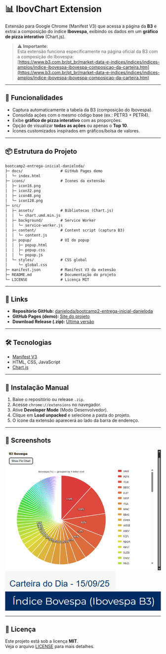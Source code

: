 # 📊 IbovChart Extension

Extensão para Google Chrome (Manifest V3) que acessa a página da **B3** e extrai a composição do índice **Ibovespa**, exibindo os dados em um **gráfico de pizza interativo** (Chart.js).

> ⚠️ **Importante:**  
> Esta extensão funciona especificamente na página oficial da B3 com a composição do Ibovespa:  
> [https://www.b3.com.br/pt_br/market-data-e-indices/indices/indices-amplos/indice-ibovespa-ibovespa-composicao-da-carteira.htm](https://www.b3.com.br/pt_br/market-data-e-indices/indices/indices-amplos/indice-ibovespa-ibovespa-composicao-da-carteira.htm)

---

## 🚀 Funcionalidades
- Captura automaticamente a tabela da B3 (composição do Ibovespa).
- Consolida ações com o mesmo código base (ex.: PETR3 + PETR4).
- Exibe **gráfico de pizza interativo** com as proporções.
- Opção de visualizar **todas as ações** ou apenas o **Top 10**.
- Ícones customizados inspirados em gráficos/bolsa de valores.

---

## 📦 Estrutura do Projeto
```text
bootcamp2-entrega-inicial-danieloda/
├─ docs/                 # GitHub Pages demo
│  └─ index.html
├─ icons/                # Ícones da extensão
│  ├─ icon16.png
│  ├─ icon32.png
│  ├─ icon48.png
│  └─ icon128.png
├─ src/
│  ├─ assets/            # Bibliotecas (Chart.js)
│  │  └─ chart.umd.min.js
│  ├─ background/        # Service Worker
│  │  └─ service-worker.js
│  ├─ content/           # Content script (captura B3)
│  │  └─ content.js
│  ├─ popup/             # UI do popup
│  │  ├─ popup.html
│  │  ├─ popup.css
│  │  └─ popup.js
│  └─ styles/            # CSS global
│     └─ global.css
├─ manifest.json         # Manifest V3 da extensão
├─ README.md             # Documentação do projeto
└─ LICENSE               # Licença MIT
```

---

## 🔗 Links

- **Repositório GitHub:** [danieloda/bootcamp2-entrega-inicial-danieloda](https://github.com/danieloda/bootcamp2-entrega-inicial-danieloda)  
- **GitHub Pages (demo):** [Site do projeto](https://danieloda.github.io/bootcamp2-entrega-inicial-danieloda/)  
- **Download Release (.zip):** [Última versão](https://github.com/danieloda/bootcamp2-entrega-inicial-danieloda/releases)  

---

## 🛠️ Tecnologias
- [Manifest V3](https://developer.chrome.com/docs/extensions/mv3/)  
- HTML, CSS, JavaScript  
- [Chart.js](https://www.chartjs.org/)  

---

## 🧩 Instalação Manual
1. Baixe o repositório ou release `.zip`.  
2. Acesse `chrome://extensions` no navegador.  
3. Ative **Developer Mode** (Modo Desenvolvedor).  
4. Clique em **Load unpacked** e selecione a pasta do projeto.  
5. O ícone da extensão aparecerá ao lado da barra de endereço.  

---

## 📸 Screenshots
![Ibovespa gráfico](docs/img/piechart.png)  
![Data da carteira](docs/img/date_example.png)  
![Página B3](docs/img/ibovespa.png)    

---

## 📜 Licença
Este projeto está sob a licença **MIT**.  
Veja o arquivo [LICENSE](LICENSE) para mais detalhes.